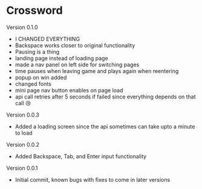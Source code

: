 # Crossword

Version 0.1.0
- I CHANGED EVERYTHING
- Backspace works closer to original functionality
- Pausing is a thing
- landing page instead of loading page
- made a nav panel on left side for switching pages
- time pauses when leaving game and plays again when reentering
- popup on win added
- changed fonts
- mini page nav button enables on page load
- api call retries after 5 seconds if failed since everything depends on that call :cry:

Version 0.0.3
- Added a loading screen since the api sometimes can take upto a minute to load

Version 0.0.2
- Added Backspace, Tab, and Enter input functionality

Version 0.0.1
- Initial commit, known bugs with fixes to come in later versions